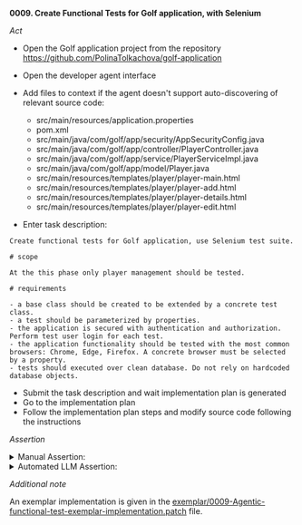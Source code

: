 **0009. Create Functional Tests for Golf application, with Selenium**

*Act*

- Open the Golf application project from the repository https://github.com/PolinaTolkachova/golf-application 

- Open the developer agent interface
- Add files to context if the agent doesn't support auto-discovering of relevant source code:
    - src/main/resources/application.properties
    - pom.xml
    - src/main/java/com/golf/app/security/AppSecurityConfig.java
    - src/main/java/com/golf/app/controller/PlayerController.java
    - src/main/java/com/golf/app/service/PlayerServiceImpl.java
    - src/main/java/com/golf/app/model/Player.java
    - src/main/resources/templates/player/player-main.html
    - src/main/resources/templates/player/player-add.html
    - src/main/resources/templates/player/player-details.html
    - src/main/resources/templates/player/player-edit.html
- Enter task description:

```
Create functional tests for Golf application, use Selenium test suite.

# scope

At the this phase only player management should be tested.

# requirements

- a base class should be created to be extended by a concrete test class.
- a test should be parameterized by properties.
- the application is secured with authentication and authorization. Perform test user login for each test.
- the application functionality should be tested with the most common browsers: Chrome, Edge, Firefox. A concrete browser must be selected by a property.
- tests should executed over clean database. Do not rely on hardcoded database objects.
```

- Submit the task description and wait implementation plan is generated
- Go to the implementation plan
- Follow the implementation plan steps and modify source code following the instructions

*Assertion*

<details>
<summary>Manual Assertion:</summary>

- Make sure, Selenium dependencies added to pom.xml:

```xml
        <dependency>
            <groupId>org.seleniumhq.selenium</groupId>
            <artifactId>selenium-java</artifactId>
            <version>4.18.1</version>
            <scope>test</scope>
        </dependency>
        <dependency>
            <groupId>org.seleniumhq.selenium</groupId>
            <artifactId>selenium-chrome-driver</artifactId>
            <version>4.18.1</version>
            <scope>test</scope>
        </dependency>
        <dependency>
            <groupId>org.seleniumhq.selenium</groupId>
            <artifactId>selenium-firefox-driver</artifactId>
            <version>4.18.1</version>
            <scope>test</scope>
        </dependency>
        <dependency>
            <groupId>org.seleniumhq.selenium</groupId>
            <artifactId>selenium-edge-driver</artifactId>
            <version>4.18.1</version>
            <scope>test</scope>
        </dependency>
```

-  a base abstract class is created for functional tests. The class should be annotated with `@SpringBootTest` and `@ActiveProfiles` pointing to a functional test profile. There should be created BeforeEach method initializing Selenium WebDriver and WebDriverWait. AfterEach method should call WebDriver quit method. Protected method `login` should authentificate a test user.
- WebDriver bean configuration should be suggested to create a browser driver instance of type specified by `browser` property.
- application-functionalTest.properties should be created in src/test/resources/ and define the properties like the following ones:

```properties
spring.datasource.url=jdbc:mysql://localhost:3306/golf_test_db
spring.datasource.username=root
spring.datasource.password=root
spring.jpa.hibernate.ddl-auto=create-drop
test.browser=firefox
test.webDriverWaitSeconds=10
test.username=1
test.userpassword=1
```

- PlayerManagementTest class should be created. It must have methods to test showing player list, player addition, player modification, player deletion.
- modify spring.datasource properties in application-functionalTest.properties to point an actual test database and run the command `mvn clean install`. Verify that the project built successfully and all tests passed. Inspect logs and check that messages like the following ones are printed:

```
2024-12-26T15:26:37.933 [http-nio-auto-1-exec-1] INFO  c.g.app.controller.PlayerController -  Player CEB597B0-8D50-493E-9EE1-8439192AF11F John with ID 1 has been saved in the DB
2024-12-26T15:26:45.664 [http-nio-auto-1-exec-7] INFO  c.g.app.controller.PlayerController -  Player CEB597B0-8D50-493E-9EE1-8439192AF11F John with ID 1 has been updated in the DB
2024-12-26T15:26:52.389 [http-nio-auto-1-exec-1] INFO  c.g.app.controller.PlayerController -  Player CEB597B0-8D50-493E-9EE1-8439192AF11F John with ID 1 was REMOVED from DB
```

</details>


<details>
<summary>Automated LLM Assertion:</summary>

Make evaluation following steps described in [auto-llm-eval README](../auto-llm-eval/README.md).

The following manual steps are required before running the evaluation (see [template](../auto-llm-eval/manual-output-include-template.md) ):
- Update database configuration in src/test/resources/application-functionalTest.properties to make it compatible with your local environment.
- Add output of `mvn clean install` to output.md.
- Add logs printed to console to output.md.

</details>


*Additional note*

An exemplar implementation is given in the [exemplar/0009-Agentic-functional-test-exemplar-implementation.patch](exemplar/0009-Agentic-functional-test-exemplar-implementation.patch) file.
